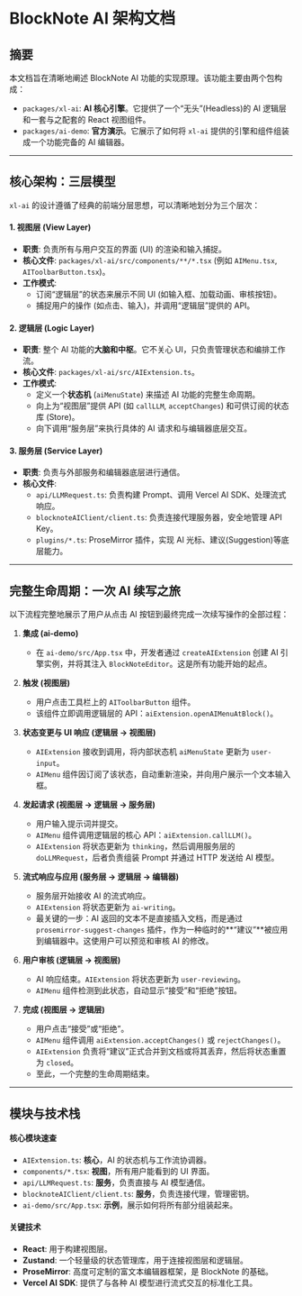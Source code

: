 # BlockNote AI 架构文档

## 摘要

本文档旨在清晰地阐述 BlockNote AI 功能的实现原理。该功能主要由两个包构成：

-   `packages/xl-ai`: **AI 核心引擎**。它提供了一个“无头”(Headless)的 AI 逻辑层和一套与之配套的 React 视图组件。
-   `packages/ai-demo`: **官方演示**。它展示了如何将 `xl-ai` 提供的引擎和组件组装成一个功能完备的 AI 编辑器。

---

## 核心架构：三层模型

`xl-ai` 的设计遵循了经典的前端分层思想，可以清晰地划分为三个层次：

#### 1. 视图层 (View Layer)

-   **职责**: 负责所有与用户交互的界面 (UI) 的渲染和输入捕捉。
-   **核心文件**: `packages/xl-ai/src/components/**/*.tsx` (例如 `AIMenu.tsx`, `AIToolbarButton.tsx`)。
-   **工作模式**:
    -   订阅“逻辑层”的状态来展示不同 UI (如输入框、加载动画、审核按钮)。
    -   捕捉用户的操作 (如点击、输入)，并调用“逻辑层”提供的 API。

#### 2. 逻辑层 (Logic Layer)

-   **职责**: 整个 AI 功能的**大脑和中枢**。它不关心 UI，只负责管理状态和编排工作流。
-   **核心文件**: `packages/xl-ai/src/AIExtension.ts`。
-   **工作模式**:
    -   定义一个**状态机** (`aiMenuState`) 来描述 AI 功能的完整生命周期。
    -   向上为“视图层”提供 API (如 `callLLM`, `acceptChanges`) 和可供订阅的状态库 (Store)。
    -   向下调用“服务层”来执行具体的 AI 请求和与编辑器底层交互。

#### 3. 服务层 (Service Layer)

-   **职责**: 负责与外部服务和编辑器底层进行通信。
-   **核心文件**:
    -   `api/LLMRequest.ts`: 负责构建 Prompt、调用 Vercel AI SDK、处理流式响应。
    -   `blocknoteAIClient/client.ts`: 负责连接代理服务器，安全地管理 API Key。
    -   `plugins/*.ts`: ProseMirror 插件，实现 AI 光标、建议(Suggestion)等底层能力。

---

## 完整生命周期：一次 AI 续写之旅

以下流程完整地展示了用户从点击 AI 按钮到最终完成一次续写操作的全部过程：

1.  **集成 (ai-demo)**
    -   在 `ai-demo/src/App.tsx` 中，开发者通过 `createAIExtension` 创建 AI 引擎实例，并将其注入 `BlockNoteEditor`。这是所有功能开始的起点。

2.  **触发 (视图层)**
    -   用户点击工具栏上的 `AIToolbarButton` 组件。
    -   该组件立即调用逻辑层的 API：`aiExtension.openAIMenuAtBlock()`。

3.  **状态变更与 UI 响应 (逻辑层 -> 视图层)**
    -   `AIExtension` 接收到调用，将内部状态机 `aiMenuState` 更新为 `user-input`。
    -   `AIMenu` 组件因订阅了该状态，自动重新渲染，并向用户展示一个文本输入框。

4.  **发起请求 (视图层 -> 逻辑层 -> 服务层)**
    -   用户输入提示词并提交。
    -   `AIMenu` 组件调用逻辑层的核心 API：`aiExtension.callLLM()`。
    -   `AIExtension` 将状态更新为 `thinking`，然后调用服务层的 `doLLMRequest`，后者负责组装 Prompt 并通过 HTTP 发送给 AI 模型。

5.  **流式响应与应用 (服务层 -> 逻辑层 -> 编辑器)**
    -   服务层开始接收 AI 的流式响应。
    -   `AIExtension` 将状态更新为 `ai-writing`。
    -   最关键的一步：AI 返回的文本不是直接插入文档，而是通过 `prosemirror-suggest-changes` 插件，作为一种临时的**“建议”**被应用到编辑器中。这使用户可以预览和审核 AI 的修改。

6.  **用户审核 (逻辑层 -> 视图层)**
    -   AI 响应结束。`AIExtension` 将状态更新为 `user-reviewing`。
    -   `AIMenu` 组件检测到此状态，自动显示“接受”和“拒绝”按钮。

7.  **完成 (视图层 -> 逻辑层)**
    -   用户点击“接受”或“拒绝”。
    -   `AIMenu` 组件调用 `aiExtension.acceptChanges()` 或 `rejectChanges()`。
    -   `AIExtension` 负责将“建议”正式合并到文档或将其丢弃，然后将状态重置为 `closed`。
    -   至此，一个完整的生命周期结束。

---

## 模块与技术栈

#### 核心模块速查

-   `AIExtension.ts`: **核心**，AI 的状态机与工作流协调器。
-   `components/*.tsx`: **视图**，所有用户能看到的 UI 界面。
-   `api/LLMRequest.ts`: **服务**，负责直接与 AI 模型通信。
-   `blocknoteAIClient/client.ts`: **服务**，负责连接代理，管理密钥。
-   `ai-demo/src/App.tsx`: **示例**，展示如何将所有部分组装起来。

#### 关键技术

-   **React**: 用于构建视图层。
-   **Zustand**: 一个轻量级的状态管理库，用于连接视图层和逻辑层。
-   **ProseMirror**: 高度可定制的富文本编辑器框架，是 BlockNote 的基础。
-   **Vercel AI SDK**: 提供了与各种 AI 模型进行流式交互的标准化工具。